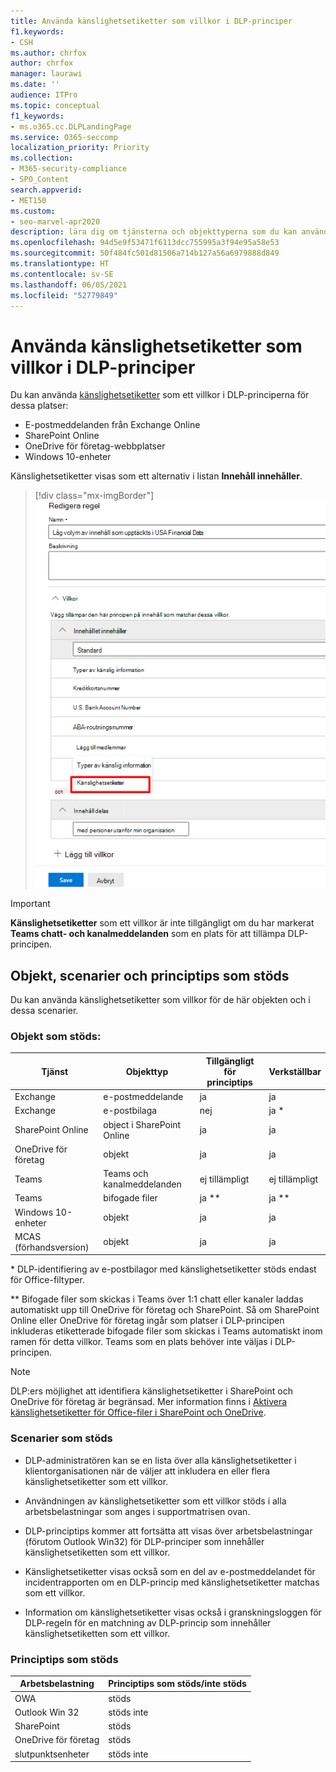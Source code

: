 ```yaml
---
title: Använda känslighetsetiketter som villkor i DLP-principer
f1.keywords:
- CSH
ms.author: chrfox
author: chrfox
manager: laurawi
ms.date: ''
audience: ITPro
ms.topic: conceptual
f1_keywords:
- ms.o365.cc.DLPLandingPage
ms.service: O365-seccomp
localization_priority: Priority
ms.collection:
- M365-security-compliance
- SPO_Content
search.appverid:
- MET150
ms.custom:
- seo-marvel-apr2020
description: lära dig om tjänsterna och objekttyperna som du kan använda känslighetsetiketter som villkor i DLP-principer
ms.openlocfilehash: 94d5e9f53471f6113dcc755995a3f94e95a58e53
ms.sourcegitcommit: 50f484fc501d81506a714b127a56a6979888d849
ms.translationtype: HT
ms.contentlocale: sv-SE
ms.lasthandoff: 06/05/2021
ms.locfileid: "52779849"
---
```

# <a name="use-sensitivity-labels-as-conditions-in-dlp-policies"></a>Använda känslighetsetiketter som villkor i DLP-principer

Du kan använda [känslighetsetiketter](sensitivity-labels.md) som ett villkor i DLP-principerna för dessa platser:

- E-postmeddelanden från Exchange Online
- SharePoint Online
- OneDrive för företag-webbplatser
- Windows 10-enheter

Känslighetsetiketter visas som ett alternativ i listan **Innehåll innehåller**.

> [!div class="mx-imgBorder"]
> ![känslighetsetikett som ett villkor](../media/dlp-sensitivity-label-as-a-condition.png)

> [!IMPORTANT]
> **Känslighetsetiketter** som ett villkor är inte tillgängligt om du har markerat **Teams chatt- och kanalmeddelanden** som en plats för att tillämpa DLP-principen.


## <a name="supported-items-scenarios-and-policy-tips"></a>Objekt, scenarier och principtips som stöds

Du kan använda känslighetsetiketter som villkor för de här objekten och i dessa scenarier.

### <a name="supported-items"></a>Objekt som stöds:

|Tjänst  |Objekttyp  |Tillgängligt för principtips  |Verkställbar  |
|---------|---------|---------|---------|
|Exchange    |e-postmeddelande         |ja         |ja         |
|Exchange    |e-postbilaga         |nej         |ja *         |
|SharePoint Online     |object i SharePoint Online         |ja         |ja         |
|OneDrive för företag     |objekt         |ja         |ja         |
|Teams     |Teams och kanalmeddelanden         |ej tillämpligt         |ej tillämpligt         |
|Teams     |bifogade filer         |ja **         |ja **         |
|Windows 10-enheter     |objekt         |ja         |ja         |
|MCAS (förhandsversion) |objekt         |ja         |ja         |

\* DLP-identifiering av e-postbilagor med känslighetsetiketter stöds endast för Office-filtyper.

\** Bifogade filer som skickas i Teams över 1:1 chatt eller kanaler laddas automatiskt upp till OneDrive för företag och SharePoint. Så om SharePoint Online eller OneDrive för företag ingår som platser i DLP-principen inkluderas etiketterade bifogade filer som skickas i Teams automatiskt inom ramen för detta villkor. Teams som en plats behöver inte väljas i DLP-principen.

> [!NOTE]
> DLP:ers möjlighet att identifiera känslighetsetiketter i SharePoint och OneDrive för företag är begränsad. Mer information finns i [Aktivera känslighetsetiketter för Office-filer i SharePoint och OneDrive](sensitivity-labels-sharepoint-onedrive-files.md#limitations).

### <a name="supported-scenarios"></a>Scenarier som stöds

- DLP-administratören kan se en lista över alla känslighetsetiketter i klientorganisationen när de väljer att inkludera en eller flera känslighetsetiketter som ett villkor.

- Användningen av känslighetsetiketter som ett villkor stöds i alla arbetsbelastningar som anges i supportmatrisen ovan.

- DLP-principtips kommer att fortsätta att visas över arbetsbelastningar (förutom Outlook Win32) för DLP-principer som innehåller känslighetsetiketten som ett villkor.

- Känslighetsetiketter visas också som en del av e-postmeddelandet för incidentrapporten om en DLP-princip med känslighetsetiketter matchas som ett villkor.

- Information om känslighetsetiketter visas också i granskningsloggen för DLP-regeln för en matchning av DLP-princip som innehåller känslighetsetiketten som ett villkor.


### <a name="support-policy-tips"></a>Principtips som stöds


|Arbetsbelastning  |Principtips som stöds/inte stöds  |
|---------|---------|
|OWA |    stöds     |
|Outlook Win 32    |  stöds inte       |
|SharePoint   |   stöds      |
|OneDrive för företag    |    stöds     |
|slutpunktsenheter   |  stöds inte       |
